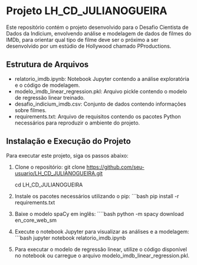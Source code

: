 # Projeto LH_CD_JULIANOGUEIRA

Este repositório contém o projeto desenvolvido para o Desafio Cientista de Dados da Indicium, envolvendo análise e modelagem de dados de filmes do IMDb, para orientar qual tipo de filme deve ser o próximo a ser desenvolvido por um estúdio de Hollywood chamado PProductions.

## Estrutura de Arquivos

- relatorio_imdb.ipynb: Notebook Jupyter contendo a análise exploratória e o código de modelagem.
- modelo_imdb_linear_regression.pkl: Arquivo pickle contendo o modelo de regressão linear treinado.
- desafio_indicium_imdb.csv: Conjunto de dados contendo informações sobre filmes.
- requirements.txt: Arquivo de requisitos contendo os pacotes Python necessários para reproduzir o ambiente do projeto.

## Instalação e Execução do Projeto

Para executar este projeto, siga os passos abaixo:

1. Clone o repositório:
   git clone https://github.com/seu-usuario/LH_CD_JULIANOGUEIRA.git
   
   cd LH_CD_JULIANOGUEIRA

3. Instale os pacotes necessários utilizando o pip:
   ´´´bash
   pip install -r requirements.txt

4. Baixe o modelo spaCy em inglês:
   ´´´´bash
   python -m spacy download en_core_web_sm

5. Execute o notebook Jupyter para visualizar as análises e a modelagem:
   ´´´bash
   jupyter notebook relatorio_imdb.ipynb

6. Para executar o modelo de regressão linear, utilize o código disponível no notebook ou carregue o arquivo modelo_imdb_linear_regression.pkl.